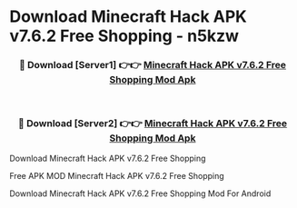 # Download Minecraft Hack APK v7.6.2 Free Shopping - n5kzw



<div align="center">
<h3>🔴 Download [Server1] 👉👉 <a href="https://momento.my/?title=Minecraft_Hack_APK_v7.6.2_Free_Shopping">Minecraft Hack APK v7.6.2 Free Shopping Mod Apk</a></h3><br>

<h3>🔴 Download [Server2] 👉👉 <a href="https://momento.my/?title=Minecraft_Hack_APK_v7.6.2_Free_Shopping">Minecraft Hack APK v7.6.2 Free Shopping Mod Apk</a></h3>
</div>



Download Minecraft Hack APK v7.6.2 Free Shopping 

Free APK MOD Minecraft Hack APK v7.6.2 Free Shopping 

Download Minecraft Hack APK v7.6.2 Free Shopping Mod For Android
